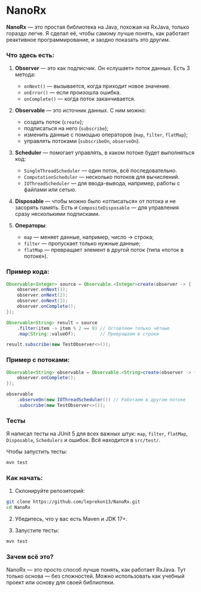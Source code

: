 # NanoRx

**NanoRx** — это простая библиотека на Java, похожая на RxJava, только гораздо легче. Я сделал её, чтобы самому лучше понять, как работает реактивное программирование, и заодно показать это другим.

### Что здесь есть:

1. **Observer** — это как подписчик. Он «слушает» поток данных. Есть 3 метода:
   - `onNext()` — вызывается, когда приходит новое значение.
   - `onError()` — если произошла ошибка.
   - `onComplete()` — когда поток заканчивается.

2. **Observable** — это источник данных. С ним можно:
   - создать поток (`create`);
   - подписаться на него (`subscribe`);
   - изменить данные с помощью операторов (`map`, `filter`, `flatMap`);
   - управлять потоками (`subscribeOn`, `observeOn`).

3. **Scheduler** — помогает управлять, в каком потоке будет выполняться код:
   - `SingleThreadScheduler` — один поток, всё последовательно.
   - `ComputationScheduler` — несколько потоков для вычислений.
   - `IOThreadScheduler` — для ввода-вывода, например, работы с файлами или сетью.

4. **Disposable** — чтобы можно было «отписаться» от потока и не засорять память. Есть и `CompositeDisposable` — для управления сразу несколькими подписками.

5. **Операторы**:
   - `map` — меняет данные, например, число → строка;
   - `filter` — пропускает только нужные данные;
   - `flatMap` — превращает элемент в другой поток (типа «поток в потоке»).

### Пример кода:

```java
Observable<Integer> source = Observable.<Integer>create(observer -> {
    observer.onNext(1);
    observer.onNext(2);
    observer.onNext(3);
    observer.onComplete();
});

Observable<String> result = source
    .filter(item -> item % 2 == 0) // Оставляем только чётные
    .map(String::valueOf);         // Превращаем в строки

result.subscribe(new TestObserver<>());
```

### Пример с потоками:

```java
Observable<String> observable = Observable.<String>create(observer -> {
    observer.onComplete();
});

observable
    .observeOn(new IOThreadScheduler()) // Работаем в другом потоке
    .subscribe(new TestObserver<>());
```

### Тесты

Я написал тесты на JUnit 5 для всех важных штук: `map`, `filter`, `flatMap`, `Disposable`, `Schedulers` и ошибок. Всё находится в `src/test/`.

Чтобы запустить тесты:

```bash
mvn test
```

### Как начать:

1. Склонируйте репозиторий:

```bash
git clone https://github.com/leprekon13/NanoRx.git
cd NanoRx
```

2. Убедитесь, что у вас есть Maven и JDK 17+.

3. Запустите тесты:

```bash
mvn test
```

### Зачем всё это?

NanoRx — это просто способ лучше понять, как работает RxJava. Тут только основа — без сложностей. Можно использовать как учебный проект или основу для своей библиотеки.

